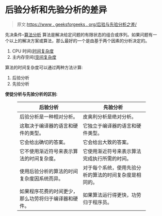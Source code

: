 # 后验分析和先验分析的差异

> 原文:[https://www . geeksforgeeks . org/后验与先验分析之差/](https://www.geeksforgeeks.org/difference-between-posteriori-and-priori-analysis/)

先决条件–[算法分析](https://www.geeksforgeeks.org/fundamentals-of-algorithms/#AnalysisofAlgorithms)
算法是解决给定问题的有限状态的组合或序列。如果问题有一个以上的解决方案或算法，那么最好的一个是由基于两个因素的分析决定的。

1.  CPU 时间([时间复杂度](https://www.geeksforgeeks.org/understanding-time-complexity-simple-examples/)
2.  主内存空间([空间复杂度](https://www.geeksforgeeks.org/g-fact-86/)

算法的时间复杂度可以通过两种方法计算:

1.  后验分析
2.  先验分析

**使徒分析与先验分析的区别:**

<figure class="table">

| 后验分析 | 先验分析 |
| --- | --- |
| 后验分析是一种相对分析。 | 皮奥利分析是绝对分析。 |
| 这取决于编译器的语言和硬件的类型。 | 它独立于编译器的语言和硬件类型。 |
| 它会给出确切的答案。 | 它会给出大致的答案。 |
| 它不使用渐近符号来表示算法的时间复杂度。 | 它使用渐近符号来表示算法完成执行所需的时间。 |
| 使用后验分析的算法的时间复杂度因系统而异。 | 对于每个系统，使用先验分析的算法的时间复杂度是相同的。 |
| 如果程序花费的时间更少，那么功劳将归于编译器和硬件。 | 如果算法运行得更快，功劳归于程序员。 |

</figure>